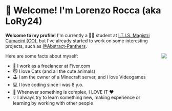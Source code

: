 # 👋 Welcome! I'm Lorenzo Rocca (aka LoRy24)
**Welcome to my profile!** I'm currently a 🧑‍🎓 student at [I.T.I.S. Magistri Cumacini (CO)](https://www.magistricumacini.edu.it/), but
I've already started to work on some interesting projects, such as [@Abstract-Panthers](https://github.com/Abstract-Panthers).
<br>

<a href=".">
    <img src="https://raw.githubusercontent.com/LoRy24/github-profile-summary-cards-example/master/profile-summary-card-output/github_dark/3-stats.svg" align="right">
</a>

Here are some facts about myself:
- 🏢 I work as a freelancer at Fiver.com
- 😻 I love Cats (and all the cute animals)
- 🕹️ I am the owner of a Minecraft server, and i love Videogames
- 💻 I love coding since i was 8 y.o.
- 🤯 Whenever something is complex, I LOVE IT ❤️
- 💡 I always try to learn something new, making experience or <br> learning by working with other people
